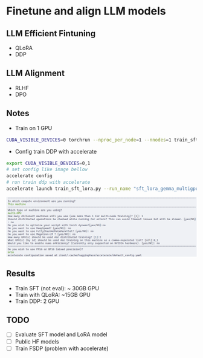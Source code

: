 # Finetune and align LLM models

## LLM Efficient Fintuning
- QLoRA
- DDP

## LLM Alignment
- RLHF
- DPO


## Notes
- Train on 1 GPU
```bash
CUDA_VISIBLE_DEVICES=0 torchrun --nproc_per_node=1 --nnodes=1 train_sft_lora.py
```

- Config train DDP with accelerate
```bash
export CUDA_VISIBLE_DEVICES=0,1
# set config like image bellow
accelerate config 
# run train ddp with accelerate
accelerate launch train_sft_lora.py --run_name "sft_lora_gemma_multigpu" --device_map all
```
![accerlerate config DDP](assets/accelerate_config_DDP.png)

## Results
- Train SFT (not eval): ~ 30GB GPU
- Train with QLoRA: ~15GB GPU
- Train DDP: 2 GPU


## TODO
- [ ] Evaluate SFT model and LoRA model
- [ ] Public HF models
- [ ] Train FSDP (problem with accelerate)
